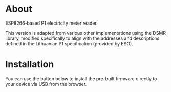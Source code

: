 # About
ESP8266-based P1 electricity meter reader.

This version is adapted from various other implementations using the DSMR library, modified specifically to align with the addresses and descriptions defined in the Lithuanian P1 specification (provided by ESO).


# Installation

You can use the button below to install the pre-built firmware directly to your device via USB from the browser.

<esp-web-install-button manifest="firmware/modop1reader.manifest.json"></esp-web-install-button>

<script type="module" src="https://unpkg.com/esp-web-tools@10/dist/web/install-button.js?module"></script>
